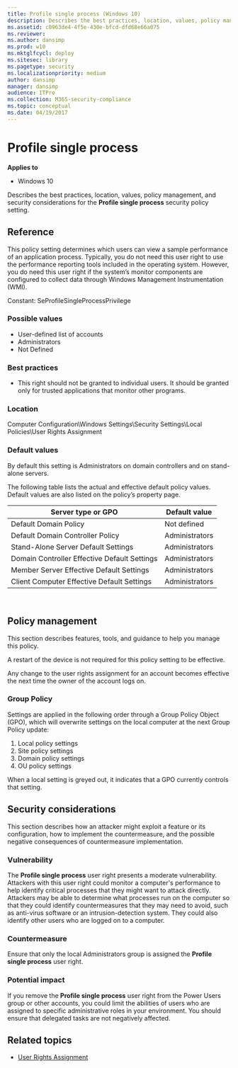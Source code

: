 ```yaml
---
title: Profile single process (Windows 10)
description: Describes the best practices, location, values, policy management, and security considerations for the Profile single process security policy setting.
ms.assetid: c0963de4-4f5e-430e-bfcd-dfd68e66a075
ms.reviewer: 
ms.author: dansimp
ms.prod: w10
ms.mktglfcycl: deploy
ms.sitesec: library
ms.pagetype: security
ms.localizationpriority: medium
author: dansimp
manager: dansimp
audience: ITPro
ms.collection: M365-security-compliance
ms.topic: conceptual
ms.date: 04/19/2017
---
```


# Profile single process

**Applies to**
-   Windows 10

Describes the best practices, location, values, policy management, and security considerations for the **Profile single process** security policy setting.

## Reference

This policy setting determines which users can view a sample performance of an application process. Typically, you do not need this user right to use the performance reporting tools included in the operating system. However, you do need this user right if the system’s monitor components are configured to collect data through Windows Management Instrumentation (WMI).

Constant: SeProfileSingleProcessPrivilege

### Possible values

-   User-defined list of accounts
-   Administrators
-   Not Defined

### Best practices

-   This right should not be granted to individual users. It should be granted only for trusted applications that monitor other programs.

### Location

Computer Configuration\\Windows Settings\\Security Settings\\Local Policies\\User Rights Assignment

### Default values

By default this setting is Administrators on domain controllers and on stand-alone servers.

The following table lists the actual and effective default policy values. Default values are also listed on the policy’s property page.

| Server type or GPO | Default value |
| - | - |
| Default Domain Policy| Not defined| 
| Default Domain Controller Policy | Administrators| 
| Stand-Alone Server Default Settings | Administrators| 
| Domain Controller Effective Default Settings | Administrators| 
| Member Server Effective Default Settings | Administrators| 
| Client Computer Effective Default Settings| Administrators| 
 
## Policy management

This section describes features, tools, and guidance to help you manage this policy.

A restart of the device is not required for this policy setting to be effective.

Any change to the user rights assignment for an account becomes effective the next time the owner of the account logs on.

### Group Policy

Settings are applied in the following order through a Group Policy Object (GPO), which will overwrite settings on the local computer at the next Group Policy update:

1.  Local policy settings
2.  Site policy settings
3.  Domain policy settings
4.  OU policy settings

When a local setting is greyed out, it indicates that a GPO currently controls that setting.

## Security considerations

This section describes how an attacker might exploit a feature or its configuration, how to implement the countermeasure, and the possible negative consequences of countermeasure implementation.

### Vulnerability

The **Profile single process** user right presents a moderate vulnerability. Attackers with this user right could monitor a computer's performance to help identify critical processes that they might want to attack directly. Attackers may be able to determine what processes run on the computer so that they could identify countermeasures that they may need to avoid, such as anti-virus software or an intrusion-detection system. They could also identify other users who are logged on to a computer.

### Countermeasure

Ensure that only the local Administrators group is assigned the **Profile single process** user right.

### Potential impact

If you remove the **Profile single process** user right from the Power Users group or other accounts, you could limit the abilities of users who are assigned to specific administrative roles in your environment. You should ensure that delegated tasks are not negatively affected.

## Related topics

- [User Rights Assignment](user-rights-assignment.md)
